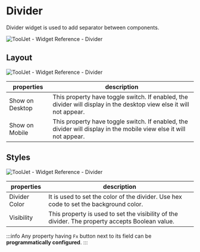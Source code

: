# Divider

Divider widget is used to add separator between components. 

<div style={{textAlign: 'center'}}>

![ToolJet - Widget Reference - Divider](/img/widgets/divider/divider.png)

</div>


## Layout

<div style={{textAlign: 'center'}}>

![ToolJet - Widget Reference - Divider](/img/widgets/divider/layout1.png)

</div>

| properties      | description |
| ----------- | ----------- |
| Show on Desktop |  This property have toggle switch. If enabled, the divider will display in the desktop view else it will not appear. |
| Show on Mobile |  This property have toggle switch. If enabled, the divider will display in the mobile view else it will not appear. |

## Styles

<div style={{textAlign: 'center'}}>

![ToolJet - Widget Reference - Divider](/img/widgets/divider/styles1.png)

</div>

| properties      | description |
| ----------- | ----------- |
| Divider Color |  It is used to set the color of the divider. Use hex code to set the background color. |
| Visibility |  This property is used to set the visibility of the divider. The property accepts Boolean value. |


:::info
Any property having `Fx` button next to its field can be **programmatically configured**.
:::